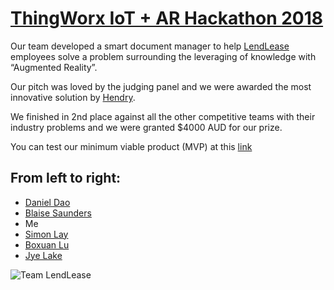 # [ThingWorx IoT + AR Hackathon 2018](http://www.thingworxhacks.com/rmit/)

Our team developed a smart document manager to help [LendLease](https://www.lendlease.com/au/) employees solve a problem surrounding the leveraging of knowledge with “Augmented Reality”.

Our pitch was loved by the judging panel and we were awarded the most innovative solution by [Hendry](https://www.hendry.com.au/).

We finished in 2nd place against all the other competitive teams with their industry problems and we were granted $4000 AUD for our prize.

You can test our minimum viable product (MVP) at this [link](http://hack.mynemmajeff.club)
## From left to right:
- [Daniel Dao](https://github.com/DanDanDao)
- [Blaise Saunders](https://github.com/DavidoRotho)
- Me
- [Simon Lay](https://github.com/xiro24)
- [Boxuan Lu](https://github.com/BoxHezi)
- [Jye Lake](https://github.com/s3685254)

![Team LendLease](https://github.com/MichaelDao/Lend-Lease-AR-Smart-Documents/blob/master/2nd.jpg)
